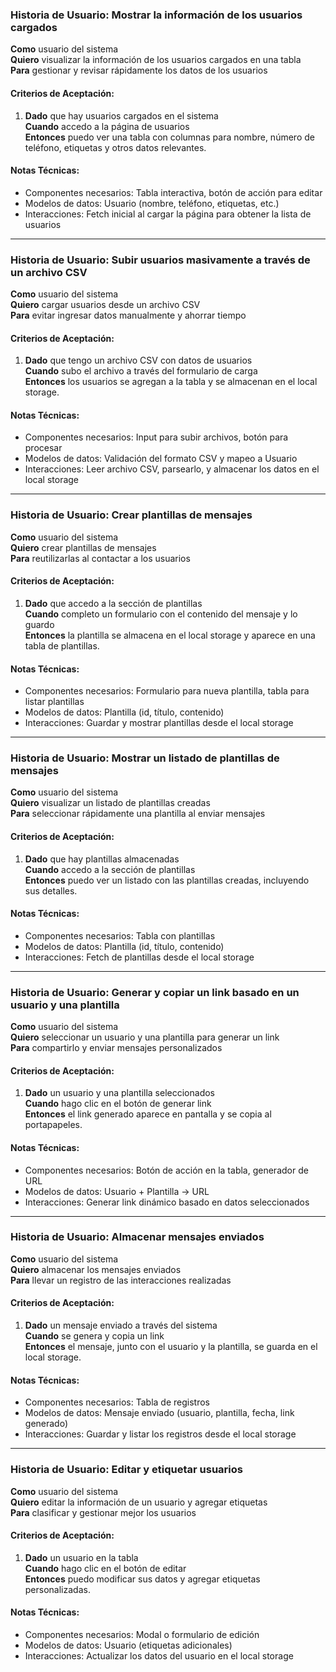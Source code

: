 ### Historia de Usuario: Mostrar la información de los usuarios cargados
**Como** usuario del sistema  
**Quiero** visualizar la información de los usuarios cargados en una tabla  
**Para** gestionar y revisar rápidamente los datos de los usuarios  

#### Criterios de Aceptación:
1. **Dado** que hay usuarios cargados en el sistema  
   **Cuando** accedo a la página de usuarios  
   **Entonces** puedo ver una tabla con columnas para nombre, número de teléfono, etiquetas y otros datos relevantes.

#### Notas Técnicas:
- Componentes necesarios: Tabla interactiva, botón de acción para editar
- Modelos de datos: Usuario (nombre, teléfono, etiquetas, etc.)
- Interacciones: Fetch inicial al cargar la página para obtener la lista de usuarios

---

### Historia de Usuario: Subir usuarios masivamente a través de un archivo CSV
**Como** usuario del sistema  
**Quiero** cargar usuarios desde un archivo CSV  
**Para** evitar ingresar datos manualmente y ahorrar tiempo  

#### Criterios de Aceptación:
1. **Dado** que tengo un archivo CSV con datos de usuarios  
   **Cuando** subo el archivo a través del formulario de carga  
   **Entonces** los usuarios se agregan a la tabla y se almacenan en el local storage.

#### Notas Técnicas:
- Componentes necesarios: Input para subir archivos, botón para procesar
- Modelos de datos: Validación del formato CSV y mapeo a Usuario
- Interacciones: Leer archivo CSV, parsearlo, y almacenar los datos en el local storage

---

### Historia de Usuario: Crear plantillas de mensajes
**Como** usuario del sistema  
**Quiero** crear plantillas de mensajes  
**Para** reutilizarlas al contactar a los usuarios  

#### Criterios de Aceptación:
1. **Dado** que accedo a la sección de plantillas  
   **Cuando** completo un formulario con el contenido del mensaje y lo guardo  
   **Entonces** la plantilla se almacena en el local storage y aparece en una tabla de plantillas.

#### Notas Técnicas:
- Componentes necesarios: Formulario para nueva plantilla, tabla para listar plantillas
- Modelos de datos: Plantilla (id, título, contenido)
- Interacciones: Guardar y mostrar plantillas desde el local storage

---

### Historia de Usuario: Mostrar un listado de plantillas de mensajes
**Como** usuario del sistema  
**Quiero** visualizar un listado de plantillas creadas  
**Para** seleccionar rápidamente una plantilla al enviar mensajes  

#### Criterios de Aceptación:
1. **Dado** que hay plantillas almacenadas  
   **Cuando** accedo a la sección de plantillas  
   **Entonces** puedo ver un listado con las plantillas creadas, incluyendo sus detalles.

#### Notas Técnicas:
- Componentes necesarios: Tabla con plantillas
- Modelos de datos: Plantilla (id, título, contenido)
- Interacciones: Fetch de plantillas desde el local storage

---

### Historia de Usuario: Generar y copiar un link basado en un usuario y una plantilla
**Como** usuario del sistema  
**Quiero** seleccionar un usuario y una plantilla para generar un link  
**Para** compartirlo y enviar mensajes personalizados  

#### Criterios de Aceptación:
1. **Dado** un usuario y una plantilla seleccionados  
   **Cuando** hago clic en el botón de generar link  
   **Entonces** el link generado aparece en pantalla y se copia al portapapeles.

#### Notas Técnicas:
- Componentes necesarios: Botón de acción en la tabla, generador de URL
- Modelos de datos: Usuario + Plantilla → URL
- Interacciones: Generar link dinámico basado en datos seleccionados

---

### Historia de Usuario: Almacenar mensajes enviados
**Como** usuario del sistema  
**Quiero** almacenar los mensajes enviados  
**Para** llevar un registro de las interacciones realizadas  

#### Criterios de Aceptación:
1. **Dado** un mensaje enviado a través del sistema  
   **Cuando** se genera y copia un link  
   **Entonces** el mensaje, junto con el usuario y la plantilla, se guarda en el local storage.

#### Notas Técnicas:
- Componentes necesarios: Tabla de registros
- Modelos de datos: Mensaje enviado (usuario, plantilla, fecha, link generado)
- Interacciones: Guardar y listar los registros desde el local storage

---

### Historia de Usuario: Editar y etiquetar usuarios
**Como** usuario del sistema  
**Quiero** editar la información de un usuario y agregar etiquetas  
**Para** clasificar y gestionar mejor los usuarios  

#### Criterios de Aceptación:
1. **Dado** un usuario en la tabla  
   **Cuando** hago clic en el botón de editar  
   **Entonces** puedo modificar sus datos y agregar etiquetas personalizadas.

#### Notas Técnicas:
- Componentes necesarios: Modal o formulario de edición
- Modelos de datos: Usuario (etiquetas adicionales)
- Interacciones: Actualizar los datos del usuario en el local storage

